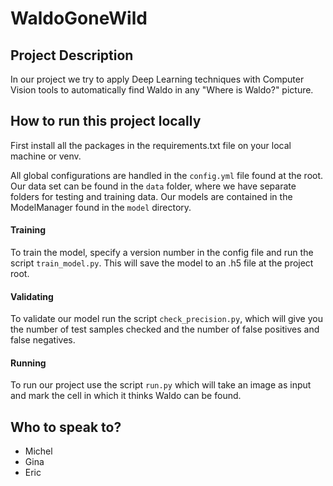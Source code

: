 # WaldoGoneWild

## Project Description
In our project we try to apply Deep Learning techniques with Computer Vision tools to automatically find Waldo in any "Where is Waldo?" picture.

## How to run this project locally
First install all the packages in the requirements.txt file on your local machine or venv.

All global configurations are handled in the `config.yml` file found at the root.
Our data set can be found in the `data` folder, where we have separate folders for testing and training data.
Our models are contained in the ModelManager found in the `model` directory.

#### Training
To train the model, specify a version number in the config file and run the script `train_model.py`. This will save the model to an .h5 file at the project root.

#### Validating
To validate our model run the script `check_precision.py`, which will give you the number of test samples checked and the number of false positives and false negatives.

#### Running
To run our project use the script `run.py` which will take an image as input and mark the cell in which it thinks Waldo can be found.

## Who to speak to?
- Michel
- Gina
- Eric